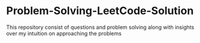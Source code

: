 # Problem-Solving-LeetCode-Solution
This repository consist of questions and problem solving along with insights over my intuition on approaching the problems

